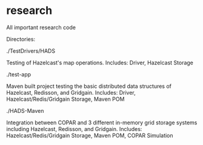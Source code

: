 # research
All important research code

Directories:

./TestDrivers/HADS

Testing of Hazelcast's map operations.
  Includes: Driver, Hazelcast Storage

./test-app

Maven built project testing the basic distributed data structures of Hazelcast, Redisson, and Gridgain.
  Includes: Driver, Hazelcast/Redis/Gridgain Storage, Maven POM

./HADS-Maven

Integration between COPAR and 3 different in-memory grid storage systems including Hazelcast, Redisson, and Gridgain.
  Includes: Hazelcast/Redis/Gridgain Storage, Maven POM, COPAR Simulation
